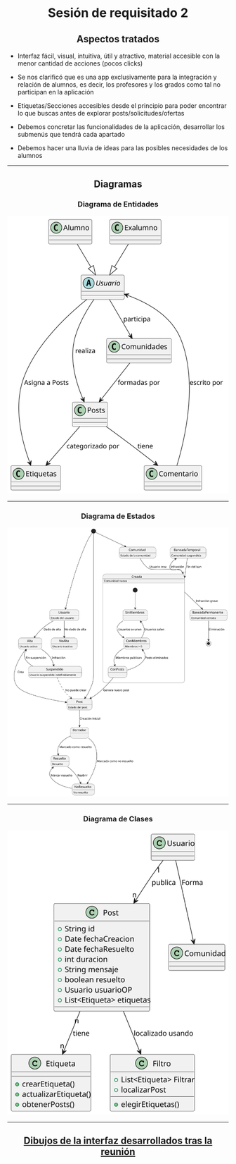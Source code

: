 <div align="center">

# Sesión de requisitado 2

## Aspectos tratados

</div>

- Interfaz fácil, visual, intuitiva, útil y atractivo, material accesible con la menor cantidad de acciones (pocos clicks)

- Se nos clarificó que es una app exclusivamente para la integración y relación de alumnos, es decir, los profesores y los grados como tal no participan en la aplicación

- Etiquetas/Secciones accesibles desde el principio para poder encontrar lo que buscas antes de explorar posts/solicitudes/ofertas

- Debemos concretar las funcionalidades de la aplicación, desarrollar los submenús que tendrá cada apartado

- Debemos hacer una lluvia de ideas para las posibles necesidades de los alumnos

<div align="center">

---
## Diagramas

### Diagrama de Entidades
![Diagrama de Entidades](../../MdD/DdObjetos/4ª_Iteración/DdEntidades.svg)

---
### Diagrama de Estados
![Diagrama de Estados](../../MdD/DdEstados/3ª_Iteración/DdEstados.svg)

---
### Diagrama de Clases
![Diagrama de Entidades](../../MdD/DdClases/4ª_Iteración/DdClases.svg)

---
## [Dibujos de la interfaz desarrollados tras la reunión](../../images/interfaz/2ª_version)

</div>